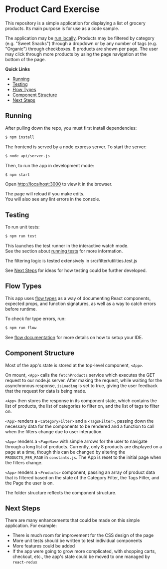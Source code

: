 # Product Card Exercise

This repository is a simple application for displaying a list of grocery products. Its main purpose is for use as a code sample.

The application may be [run locally](#running). Products may be filtered by category (e.g. "Sweet Snacks") through a dropdown or by any number of tags (e.g. "Organic") through checkboxes. 8 products are shown per page. The user may click through more products by using the page navigation at the bottom of the page.

**Quick Links**

- [Running](#running)
- [Testing](#testing)
- [Flow Types](#types)
- [Component Structure](#component-structure)
- [Next Steps](#next-steps)

## Running

After pulling down the repo, you must first install dependencies:

```sh
$ npm install
```

The frontend is served by a node express server. To start the server:

```sh
$ node api/server.js
```

Then, to run the app in development mode:

```sh
$ npm start
```

Open [http://localhost:3000](http://localhost:3000) to view it in the browser.

The page will reload if you make edits.<br>
You will also see any lint errors in the console.

## Testing

To run unit tests:

```sh
$ npm run test
```

This launches the test runner in the interactive watch mode.<br>
See the section about [running tests](https://facebook.github.io/create-react-app/docs/running-tests) for more information.

The filtering logic is tested extensively in src/filter/utilities.test.js

See [Next Steps](#next-steps) for ideas for how testing could be further developed.

## Flow Types

This app uses [flow types](https://flow.org/) as a way of documenting React components, expected props, and function signatures, as well as a way to catch errors before runtime.

To check for type errors, run:

```sh
$ npm run flow
```

See [flow documentation](https://flow.org/en/docs/install/) for more details on how to setup your IDE.

## Component Structure

Most of the app's state is stored at the top-level component, `<App>`.

On mount, `<App>` calls the `fetchProducts` service which executes the GET request to our node.js server. After making the request, while waiting for the asynchronous response, `isLoading` is set to true, giving the user feedback that the request for data is being made.

`<App>` then stores the response in its component state, which contains the list of products, the list of categories to filter on, and the list of tags to filter on.

`<App>` renders a `<CategoryFilter>` and a `<TagsFilter>`, passing down the necessary data for the components to be rendered and a function to call when the filters change due to user interaction.

`<App>` renders a `<PageNav>` with simple arrows for the user to navigate through a long list of products. Currently, only 8 products are displayed on a page at a time, though this can be changed by altering the `PRODUCTS_PER_PAGE` in `constants.js`. The App is reset to the initial page when the filters change.

`<App>` renders a `<Products>` component, passing an array of product data that is filtered based on the state of the Category Filter, the Tags Filter, and the Page the user is on.

The folder structure reflects the component structure.

## Next Steps

There are many enhancements that could be made on this simple application. For example:

- There is much room for improvement for the CSS design of the page
- More unit tests should be written to test individual components
- More features could be added
- If the app were going to grow more complicated, with shopping carts, checkout, etc., the app's state could be moved to one managed by `react-redux`
